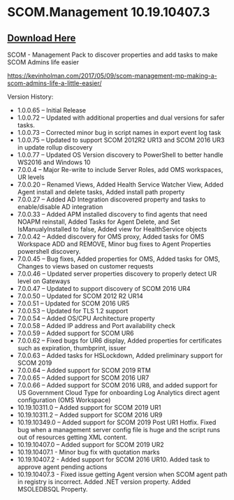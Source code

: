 # SCOM.Management 10.19.10407.3

## [Download Here][Download]

[Download]: https://github.com/thekevinholman/SCOM.Management/releases/download/10.19.10407.3/SCOM.Management.10.19.10407.3.zip


SCOM - Management Pack to discover properties and add tasks to make SCOM Admins life easier

https://kevinholman.com/2017/05/09/scom-management-mp-making-a-scom-admins-life-a-little-easier/

Version History:

* 1.0.0.65 – Initial Release
* 1.0.0.72 – Updated with additional properties and dual versions for safer tasks.
* 1.0.0.73 – Corrected minor bug in script names in export event log task
* 1.0.0.75 – Updated to support SCOM 2012R2 UR13 and SCOM 2016 UR3 in update rollup discovery
* 1.0.0.77 – Updated OS Version discovery to PowerShell to better handle WS2016 and Windows 10
* 7.0.0.4 – Major Re-write to include Server Roles, add OMS workspaces, UR levels
* 7.0.0.20 – Renamed Views, Added Health Service Watcher View, Added Agent install and delete tasks, Added install path property
* 7.0.0.27 – Added AD Integration discovered property and tasks to enable/disable AD integration
* 7.0.0.33 – Added APM installed discovery to find agents that need NOAPM reinstall, Added Tasks for Agent Delete, and Set IsManualyInstalled to false, Added view for HealthService objects
* 7.0.0.42 – Added discovery for OMS proxy, Added tasks for OMS Workspace ADD and REMOVE, Minor bug fixes to Agent Properties powershell discovery.
* 7.0.0.45 – Bug fixes, Added properties for OMS, Added tasks for OMS, Changes to views based on customer requests
* 7.0.0.46 – Updated server properties discovery to properly detect UR level on Gateways
* 7.0.0.47 – Updated to support discovery of SCOM 2016 UR4
* 7.0.0.50 – Updated for SCOM 2012 R2 UR14
* 7.0.0.51 – Updated for SCOM 2016 UR5
* 7.0.0.53 – Updated for TLS 1.2 support
* 7.0.0.54 – Added OS/CPU Architecture property
* 7.0.0.58 – Added IP address and Port availability check
* 7.0.0.59 – Added support for SCOM UR6
* 7.0.0.62 – Fixed bugs for UR6 display, Added properties for certificates such as expiration, thumbprint, issuer
* 7.0.0.63 – Added tasks for HSLockdown, Added preliminary support for SCOM 2019
* 7.0.0.64 – Added support for SCOM 2019 RTM
* 7.0.0.65 – Added support for SCOM 2016 UR7
* 7.0.0.66 – Added support for SCOM 2016 UR8, and added support for US Government Cloud Type for onboarding Log Analytics direct agent configuration (OMS Workspace)
* 10.19.10311.0 – Added support for SCOM 2019 UR1
* 10.19.10311.2 – Added support for SCOM 2016 UR9
* 10.19.10349.0 – Added support for SCOM 2019 Post UR1 Hotfix.  Fixed bug when a management server config file is huge and the script runs out of resources getting XML content.
* 10.19.10407.0 – Added support for SCOM 2019 UR2
* 10.19.10407.1 - Minor bug fix with quotation marks
* 10.19.10407.2 - Added support for SCOM 2016 UR10.  Added task to approve agent pending actions
* 10.19.10407.3 - Fixed issue getting Agent version when SCOM agent path in registry is incorrect.  Added .NET version property.  Added MSOLEDBSQL Property.
